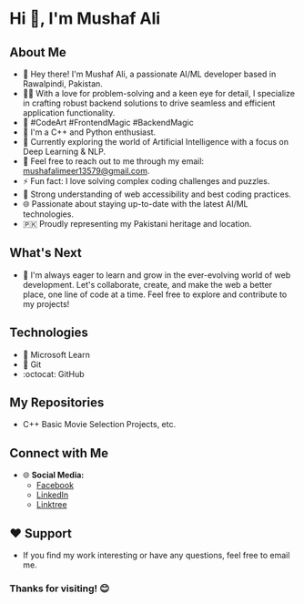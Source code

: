 # Hi 👋, I'm Mushaf Ali

## About Me
- 👋 Hey there! I'm Mushaf Ali, a passionate AI/ML developer based in Rawalpindi, Pakistan.
- 👩‍💻 With a love for problem-solving and a keen eye for detail, I specialize in crafting robust backend solutions to drive seamless and efficient application functionality.
- 🚀 #CodeArt #FrontendMagic #BackendMagic
- 🚀 I'm a C++ and Python enthusiast.
- 🌱 Currently exploring the world of Artificial Intelligence with a focus on Deep Learning & NLP.
- 💬 Feel free to reach out to me through my email: mushafalimeer13579@gmail.com.
- ⚡ Fun fact: I love solving complex coding challenges and puzzles.
- 📐 Strong understanding of web accessibility and best coding practices.
- 🌐 Passionate about staying up-to-date with the latest AI/ML technologies.
- 🇵🇰 Proudly representing my Pakistani heritage and location.

## What's Next
- 🌱 I'm always eager to learn and grow in the ever-evolving world of web development. Let's collaborate, create, and make the web a better place, one line of code at a time. Feel free to explore and contribute to my projects!

## Technologies
- 🧰 Microsoft Learn
- 🐙 Git
- :octocat: GitHub

## My Repositories
- C++ Basic Movie Selection Projects, etc.

## Connect with Me
- 🌐 **Social Media:**
  - [Facebook](https://www.facebook.com/mirgraphics1)
  - [LinkedIn](https://www.linkedin.com/in/mushafmir/)
  - [Linktree](https://linktr.ee/mushafmir)

## ❤️ Support
- If you find my work interesting or have any questions, feel free to email me.

### Thanks for visiting! 😊
